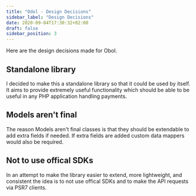 ```yaml
---
title: "Odol - Design Decisions"
sidebar_label: "Design Decisions"
date: 2020-09-04T17:30:32+02:00
draft: false
sidebar_position: 3
---
```

Here are the design decisions made for Obol.

## Standalone library

I decided to make this a standalone library so that it could be used by itself. It aims to provide extremely useful functionality which should be able to be useful in any PHP application handling payments.

## Models aren't final

The reason Models aren't final classes is that they should be extendable to add extra fields if needed. If extra fields are added custom data mappers would also be required.

## Not to use offical SDKs

In an attempt to make the library easier to extend, more lightweight, and consistent the idea is to not use offical SDKs and to make the API requests via PSR7 clients.
